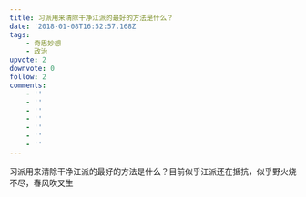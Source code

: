 ```yaml
---
title: 习派用来清除干净江派的最好的方法是什么？
date: '2018-01-08T16:52:57.168Z'
tags:
    - 奇思妙想
    - 政治
upvote: 2
downvote: 0
follow: 2
comments:
    - ''
    - ''
    - ''
    - ''
    - ''
    - ''
    - ''
---
```


习派用来清除干净江派的最好的方法是什么？目前似乎江派还在抵抗，似乎野火烧不尽，春风吹又生
